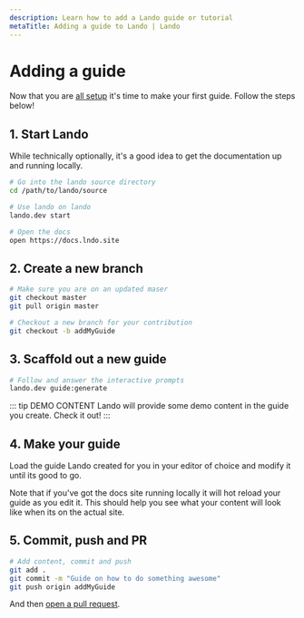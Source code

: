 ```yaml
---
description: Learn how to add a Lando guide or tutorial
metaTitle: Adding a guide to Lando | Lando
---
```


# Adding a guide

Now that you are [all setup](./guides-intro.md#what-do-i-need-to-get-started) it's time to make your first guide. Follow the steps below!

## 1. Start Lando

While technically optionally, it's a good idea to get the documentation up and running locally.

```bash
# Go into the lando source directory
cd /path/to/lando/source

# Use lando on lando
lando.dev start

# Open the docs
open https://docs.lndo.site
```

## 2. Create a new branch


```bash
# Make sure you are on an updated maser
git checkout master
git pull origin master

# Checkout a new branch for your contribution
git checkout -b addMyGuide
```

## 3. Scaffold out a new guide

```bash
# Follow and answer the interactive prompts
lando.dev guide:generate
```

::: tip DEMO CONTENT
Lando will provide some demo content in the guide you create. Check it out!
:::

## 4. Make your guide

Load the guide Lando created for you in your editor of choice and modify it until its good to go.

Note that if you've got the docs site running locally it will hot reload your guide as you edit it. This should help you see what your content will look like when its on the actual site.


## 5. Commit, push and PR

```bash
# Add content, commit and push
git add .
git commit -m "Guide on how to do something awesome"
git push origin addMyGuide
```

And then [open a pull request](https://help.github.com/articles/creating-a-pull-request/).
